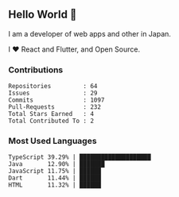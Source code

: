 ## Hello World 👋

I am a developer of web apps and other in Japan.

I ❤️ React and Flutter, and Open Source.

### Contributions

<!-- contributions start -->

    Repositories         : 64
    Issues               : 29
    Commits              : 1097
    Pull-Requests        : 232
    Total Stars Earned   : 4
    Total Contributed To : 2

<!-- contributions end -->

### Most Used Languages

<!-- most-used-languages start -->

    TypeScript 39.29% | ████████████████████
    Java       12.90% | ███████
    JavaScript 11.75% | ██████
    Dart       11.44% | ██████
    HTML       11.32% | ██████

<!-- most-used-languages end -->
